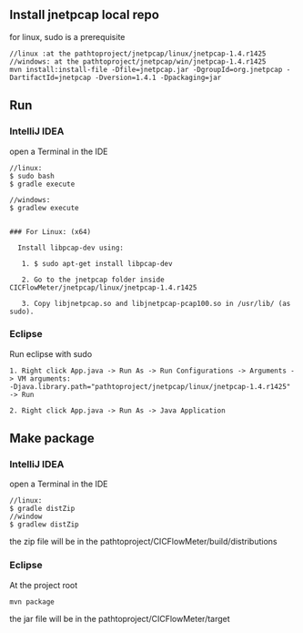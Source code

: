 ## Install jnetpcap local repo

for linux, sudo is a prerequisite

```
//linux :at the pathtoproject/jnetpcap/linux/jnetpcap-1.4.r1425
//windows: at the pathtoproject/jnetpcap/win/jnetpcap-1.4.r1425
mvn install:install-file -Dfile=jnetpcap.jar -DgroupId=org.jnetpcap -DartifactId=jnetpcap -Dversion=1.4.1 -Dpackaging=jar
```

## Run

### IntelliJ IDEA

open a Terminal in the IDE

```
//linux:
$ sudo bash
$ gradle execute

//windows:
$ gradlew execute


### For Linux: (x64)

  Install libpcap-dev using:

   1. $ sudo apt-get install libpcap-dev

   2. Go to the jnetpcap folder inside CICFlowMeter/jnetpcap/linux/jnetpcap-1.4.r1425

   3. Copy libjnetpcap.so and libjnetpcap-pcap100.so in /usr/lib/ (as sudo).

```

### Eclipse

Run eclipse with sudo

```
1. Right click App.java -> Run As -> Run Configurations -> Arguments -> VM arguments:
-Djava.library.path="pathtoproject/jnetpcap/linux/jnetpcap-1.4.r1425"  -> Run

2. Right click App.java -> Run As -> Java Application

```

## Make package

### IntelliJ IDEA

open a Terminal in the IDE

```
//linux:
$ gradle distZip
//window
$ gradlew distZip
```

the zip file will be in the pathtoproject/CICFlowMeter/build/distributions

### Eclipse

At the project root

```
mvn package
```

the jar file will be in the pathtoproject/CICFlowMeter/target

